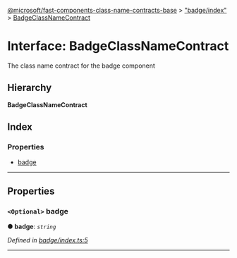 [@microsoft/fast-components-class-name-contracts-base](../README.md) > ["badge/index"](../modules/_badge_index_.md) > [BadgeClassNameContract](../interfaces/_badge_index_.badgeclassnamecontract.md)

# Interface: BadgeClassNameContract

The class name contract for the badge component

## Hierarchy

**BadgeClassNameContract**

## Index

### Properties

* [badge](_badge_index_.badgeclassnamecontract.md#badge)

---

## Properties

<a id="badge"></a>

### `<Optional>` badge

**● badge**: *`string`*

*Defined in [badge/index.ts:5](https://github.com/Microsoft/fast-dna/blob/164dd3ca/packages/fast-components-class-name-contracts-base/src/badge/index.ts#L5)*

___

